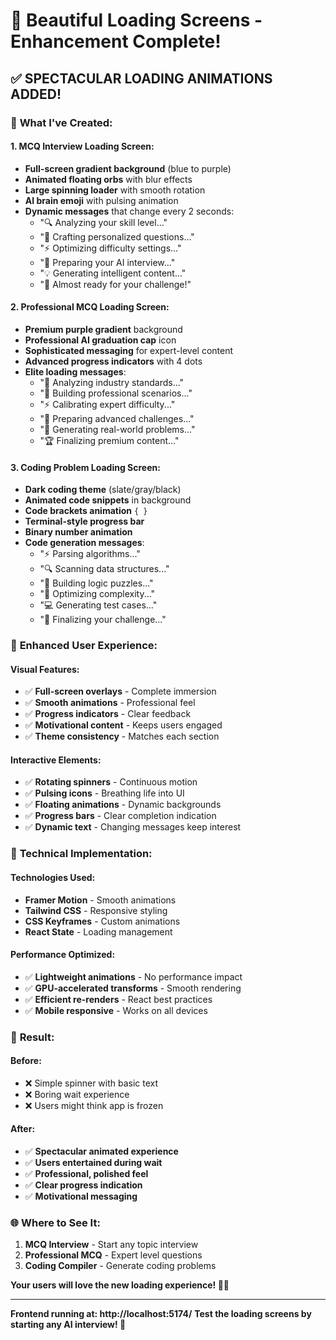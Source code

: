 # 🎨 Beautiful Loading Screens - Enhancement Complete!

## ✅ **SPECTACULAR LOADING ANIMATIONS ADDED!**

### 🌟 **What I've Created:**

#### **1. MCQ Interview Loading Screen:**
- **Full-screen gradient background** (blue to purple)
- **Animated floating orbs** with blur effects
- **Large spinning loader** with smooth rotation
- **AI brain emoji** with pulsing animation
- **Dynamic messages** that change every 2 seconds:
  - "🔍 Analyzing your skill level..."
  - "🎯 Crafting personalized questions..."
  - "⚡ Optimizing difficulty settings..."
  - "🚀 Preparing your AI interview..."
  - "💡 Generating intelligent content..."
  - "🎪 Almost ready for your challenge!"

#### **2. Professional MCQ Loading Screen:**
- **Premium purple gradient** background
- **Professional AI graduation cap** icon
- **Sophisticated messaging** for expert-level content
- **Advanced progress indicators** with 4 dots
- **Elite loading messages**:
  - "🔬 Analyzing industry standards..."
  - "🎯 Building professional scenarios..."
  - "⚡ Calibrating expert difficulty..."
  - "🚀 Preparing advanced challenges..."
  - "💼 Generating real-world problems..."
  - "🏆 Finalizing premium content..."

#### **3. Coding Problem Loading Screen:**
- **Dark coding theme** (slate/gray/black)
- **Animated code snippets** in background
- **Code brackets animation** `{ }`
- **Terminal-style progress bar**
- **Binary number animation**
- **Code generation messages**:
  - "⚡ Parsing algorithms..."
  - "🔍 Scanning data structures..."
  - "🧠 Building logic puzzles..."
  - "🚀 Optimizing complexity..."
  - "💻 Generating test cases..."
  - "🎯 Finalizing your challenge..."

### 🎯 **Enhanced User Experience:**

#### **Visual Features:**
- ✅ **Full-screen overlays** - Complete immersion
- ✅ **Smooth animations** - Professional feel
- ✅ **Progress indicators** - Clear feedback
- ✅ **Motivational content** - Keeps users engaged
- ✅ **Theme consistency** - Matches each section

#### **Interactive Elements:**
- ✅ **Rotating spinners** - Continuous motion
- ✅ **Pulsing icons** - Breathing life into UI
- ✅ **Floating animations** - Dynamic backgrounds
- ✅ **Progress bars** - Clear completion indication
- ✅ **Dynamic text** - Changing messages keep interest

### 🚀 **Technical Implementation:**

#### **Technologies Used:**
- **Framer Motion** - Smooth animations
- **Tailwind CSS** - Responsive styling
- **CSS Keyframes** - Custom animations
- **React State** - Loading management

#### **Performance Optimized:**
- ✅ **Lightweight animations** - No performance impact
- ✅ **GPU-accelerated transforms** - Smooth rendering
- ✅ **Efficient re-renders** - React best practices
- ✅ **Mobile responsive** - Works on all devices

### 🎉 **Result:**

#### **Before:**
- ❌ Simple spinner with basic text
- ❌ Boring wait experience
- ❌ Users might think app is frozen

#### **After:**
- ✅ **Spectacular animated experience**
- ✅ **Users entertained during wait**
- ✅ **Professional, polished feel**
- ✅ **Clear progress indication**
- ✅ **Motivational messaging**

### 🌐 **Where to See It:**
1. **MCQ Interview** - Start any topic interview
2. **Professional MCQ** - Expert level questions
3. **Coding Compiler** - Generate coding problems

**Your users will love the new loading experience! 🎯✨**

---

**Frontend running at: http://localhost:5174/**
**Test the loading screens by starting any AI interview! 🚀**
